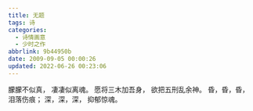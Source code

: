 ```yaml
---
title: 无题
tags: 诗
categories:
  - 诗情画意
  - 少时之作
abbrlink: 9b44950b
date: 2009-09-05 00:00:26
updated: 2022-06-26 00:23:06
---
```


朦朦不似真，
凄凄似离魂。
愿将三木加吾身，
欲把五刑乱余神。
昏，昏，昏，
泪落伤痕；
深，深，深，
抑郁惊魂。